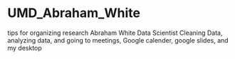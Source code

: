 # UMD_Abraham_White
tips for organizing research
Abraham White
Data Scientist
Cleaning Data, analyzing data, and going to meetings, 
Google calender, google slides, and my desktop
